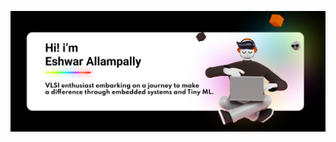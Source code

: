 ![Banner](https://raw.githubusercontent.com/EshwarAllampally/EshwarAllampally/main/Banner.png?raw=true)

